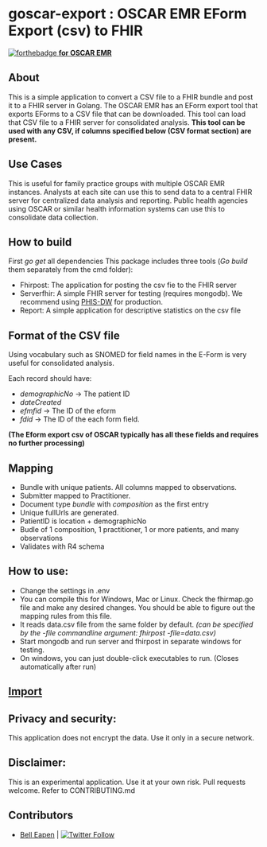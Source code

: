 # goscar-export : OSCAR EMR EForm Export (csv) to FHIR

[![forthebadge](https://forthebadge.com/images/badges/built-with-love.svg) **for OSCAR EMR** ](https://oscar-emr.com/)

## About

This is a simple application to convert a CSV file to a FHIR bundle and post it to a FHIR server in Golang. The OSCAR EMR has an EForm export tool that exports EForms to a CSV file that can be downloaded. This tool can load that CSV file to a FHIR server for consolidated analysis.
**This tool can be used with any CSV, if columns specified below (CSV format section) are present.** 

## Use Cases

This is useful for family practice groups with multiple OSCAR EMR instances. Analysts at each site can use this to send data to a central FHIR server for centralized data analysis and reporting. Public health agencies using OSCAR or similar health information systems can use this to consolidate data collection.

## How to build

First *go get* all dependencies
This package includes three tools (*Go build* them separately from the cmd folder):

* Fhirpost: The application for posting the csv fie to the FHIR server
* Serverfhir: A simple FHIR server for testing (requires mongodb). We recommend using [PHIS-DW](https://github.com/E-Health/fhir-server-phis-dw) for production.
* Report: A simple application for descriptive statistics on the csv file

## Format of the CSV file

 Using vocabulary such as SNOMED for field names in the E-Form is very useful for consolidated analysis.

Each record should have: 

* *demographicNo* → The patient ID
* *dateCreated* 
* *efmfid* → The ID of the eform
* *fdid* → The ID of the each form field.

 **(The Eform export csv of OSCAR typically has all these fields and requires no further processing)**

## Mapping
* Bundle with unique patients. All columns mapped to observations.
* Submitter mapped to Practitioner.
* Document type *bundle* with *composition* as the first entry
* Unique fullUrls are generated.
* PatientID is location + demographicNo
* Budle of 1 composition, 1 practitioner, 1 or more patients, and many observations
* Validates with R4 schema

## How to use:

* Change the settings in .env 
* You can compile this for Windows, Mac or Linux. Check the fhirmap.go file and make any desired changes. You should be able to figure out the mapping rules from this file. 
* It reads data.csv file from the same folder by default. *(can be specified by the -file commandline argument: fhirpost -file=data.csv)*
* Start mongodb and run server and fhirpost in separate windows for testing.
* On windows, you can just double-click executables to run. (Closes automatically after run)

## [Import](https://e-health.github.io/goscar-export/pkg/github.com/E-Health/goscar-export/oscutil/index.html)

## Privacy and security:

This application does not encrypt the data. Use it only in a secure network. 

## Disclaimer:

This is an experimental application. Use it at your own risk.
Pull requests welcome. Refer to CONTRIBUTING.md

## Contributors
* [Bell Eapen](http://nuchange.ca) | [![Twitter Follow](https://img.shields.io/twitter/follow/beapen?style=social)](https://twitter.com/beapen)

